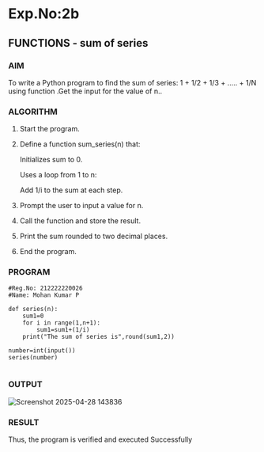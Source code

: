 # Exp.No:2b  
## FUNCTIONS - sum of series

### AIM  
To write a Python program to find the sum of series: 1 + 1/2 + 1/3 + ….. + 1/N using function .Get the input for the value of n..



### ALGORITHM

1. Start the program.

2. Define a function sum_series(n) that:

   Initializes sum to 0.

   Uses a loop from 1 to n:

   Add 1/i to the sum at each step.

3. Prompt the user to input a value for n.

4. Call the function and store the result.

5. Print the sum rounded to two decimal places.

6. End the program.



### PROGRAM
```
#Reg.No: 212222220026
#Name: Mohan Kumar P

def series(n):
    sum1=0
    for i in range(1,n+1):
        sum1=sum1+(1/i)
    print("The sum of series is",round(sum1,2))

number=int(input())
series(number)


```
### OUTPUT

![Screenshot 2025-04-28 143836](https://github.com/user-attachments/assets/16156b04-c1b0-40d2-ae89-12c5225a75ad)

### RESULT
Thus, the program is verified and executed Successfully
